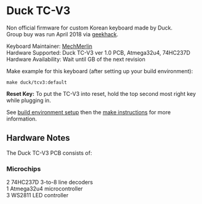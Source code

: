 # Duck TC-V3

Non official firmware for custom Korean keyboard made by Duck.  
Group buy was run April 2018 via [geekhack](https://geekhack.org/index.php?topic=95335.0).  

Keyboard Maintainer: [MechMerlin](https://github.com/mechmerlin)<br> 
Hardware Supported: Duck TC-V3 ver 1.0 PCB, Atmega32u4, 74HC237D<br> 
Hardware Availability: Wait until GB of the next revision<br>

Make example for this keyboard (after setting up your build environment):

    make duck/tcv3:default

**Reset Key:** To put the TC-V3 into reset, hold the top second most right key while plugging in. 

See [build environment setup](https://docs.qmk.fm/#/getting_started_build_tools) then the [make instructions](https://docs.qmk.fm/#/getting_started_make_guide) for more information.

## Hardware Notes

The Duck TC-V3 PCB consists of:

### Microchips
2 74HC237D 3-to-8 line decoders<br>
1 Atmega32u4 microcontroller<br>
3 WS2811 LED controller<br>
